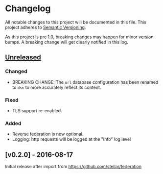 # Changelog

All notable changes to this project will be documented in this
file.  This project adheres to [Semantic Versioning](http://semver.org/).

As this project is pre 1.0, breaking changes may happen for minor version
bumps.  A breaking change will get clearly notified in this log.

## [Unreleased]

### Changed

- BREAKING CHANGE: The `url` database configuration has been renamed to `dsn` to more accurately reflect its content.

### Fixed

- TLS support re-enabled.

### Added

- Reverse federation is now optional.
- Logging:  http requests will be logged at the "Info" log level

## [v0.2.0] - 2016-08-17

Initial release after import from https://github.com/stellar/federation

[Unreleased]: https://github.com/benjaminchencobinhood/stellar/compare/federation-v0.2.0...master

